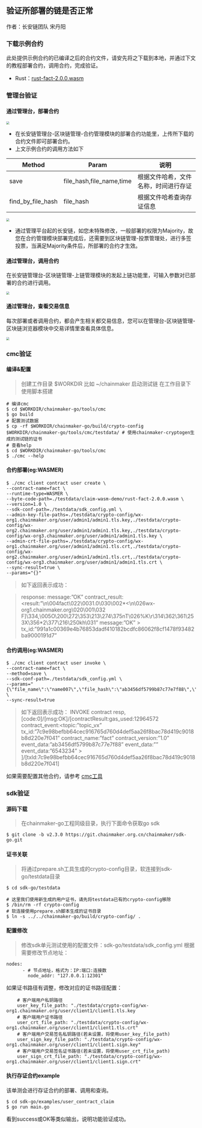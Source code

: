## 验证所部署的链是否正常
作者：长安链团队 宋丹阳

### 下载示例合约
此处提供示例合约的已编译之后的合约文件，请安先将之下载到本地，并通过下文的教程部署合约，调用合约，完成验证。
- Rust：[rust-fact-2.0.0.wasm](https://git.chainmaker.org.cn/chainmaker/chainmaker-go/-/raw/v2.2.0/test/wasm/rust-fact-2.0.0.wasm)

### 管理台验证

#### 通过管理台，部署合约

<img loading="lazy" src="../images/ManagementInstallContract.png" style="zoom:50%;" />

- 在长安链管理台-区块链管理-合约管理模块的部署合约功能里，上传所下载的合约文件即可部署合约。
- 上文示例合约的调用方法如下

Method |  Param |  说明
---|---|---
save | file_hash,file_name,time  | 根据文件哈希，文件名称，时间进行存证
find_by_file_hash | file_hash | 根据文件哈希查询存证信息
  

<img loading="lazy" src="../images/ManagementInstallContract.png" style="zoom:50%;" />

- 通过管理平台起的长安链，如您未特殊修改，一般部署的权限为Majority，故您在合约管理模块部署完成后，还需要到区块链管理-投票管理处，进行多签投票，当满足Majority条件后，所部署的合约才生效。

#### 通过管理台，调用合约
在长安链管理台-区块链管理-上链管理模块的发起上链功能里，可输入参数对已部署的合约进行调用。

<img loading="lazy" src="../images/ManagementInvoke.png" style="zoom:50%;" />

#### 通过管理台，查看交易信息
每次部署或者调用合约，都会产生相关都交易信息，您可以在管理台-区块链管理-区块链浏览器模块中交易详情里查看具体信息。

<img loading="lazy" src="../images/ManagementTx.png" style="zoom:50%;" />


### cmc验证

#### 编译&配置

> 创建工作目录 $WORKDIR 比如 ~/chainmaker
> 启动测试链 在工作目录下 使用脚本搭建

```
# 编译cmc
$ cd $WORKDIR/chainmaker-go/tools/cmc
$ go build
# 配置测试数据
$ cp -rf $WORKDIR/chainmaker-go/build/crypto-config $WORKDIR/chainmaker-go/tools/cmc/testdata/ # 使用chainmaker-cryptogen生成的测试链的证书
# 查看help
$ cd $WORKDIR/chainmaker-go/tools/cmc
$ ./cmc --help
```

#### 合约部署(eg:WASMER)
```
$ ./cmc client contract user create \
--contract-name=fact \
--runtime-type=WASMER \
--byte-code-path=./testdata/claim-wasm-demo/rust-fact-2.0.0.wasm \
--version=1.0 \
--sdk-conf-path=./testdata/sdk_config.yml \
--admin-key-file-paths=./testdata/crypto-config/wx-org1.chainmaker.org/user/admin1/admin1.tls.key,./testdata/crypto-config/wx-org2.chainmaker.org/user/admin1/admin1.tls.key,./testdata/crypto-config/wx-org3.chainmaker.org/user/admin1/admin1.tls.key \
--admin-crt-file-paths=./testdata/crypto-config/wx-org1.chainmaker.org/user/admin1/admin1.tls.crt,./testdata/crypto-config/wx-org2.chainmaker.org/user/admin1/admin1.tls.crt,./testdata/crypto-config/wx-org3.chainmaker.org/user/admin1/admin1.tls.crt \
--sync-result=true \
--params="{}"
```
> 如下返回表示成功：

>response: message:”OK” contract_result:<result:”\n\004fact\022\0031.0\030\002*<\n\026wx-org1.chainmaker.org\020\001\032 F]\334,\005O\200\272\353\213\274\375nT\026%K\r\314\362\361\253X\356*2\377\216\250kh\031” message:”OK” > tx_id:”991a1c00369e4b76853dadf410182bcdfc86062f8cf1478f93482ba9000191d7”

#### 合约调用(eg:WASMER)
```
$ ./cmc client contract user invoke \
--contract-name=fact \
--method=save \
--sdk-conf-path=./testdata/sdk_config.yml \
--params="{\"file_name\":\"name007\",\"file_hash\":\"ab3456df5799b87c77e7f88\",\"time\":\"6543234\"}" \
--sync-result=true
```
> 如下返回表示成功：
> INVOKE contract resp, [code:0]/[msg:OK]/[contractResult:gas_used:12964572 contract_event:<topic:”topic_vx” tx_id:”7c9e98befbb64cec916765d760d4def5aa26f8bac78d419c9018b8d220e7f041” contract_name:”fact” contract_version:”1.0” event_data:”ab3456df5799b87c77e7f88” event_data:”” event_data:”6543234” > ]/[txId:7c9e98befbb64cec916765d760d4def5aa26f8bac78d419c9018b8d220e7f041]

如果需要配置其他合约，请参考
<a href="../dev/%E5%91%BD%E4%BB%A4%E8%A1%8C%E5%B7%A5%E5%85%B7.html"  target="_blank"> cmc工具 </a>


### sdk验证

#### 源码下载
> 在chainmaker-go工程同级目录，执行下面命令获取go sdk
```
$ git clone -b v2.3.0 https://git.chainmaker.org.cn/chainmaker/sdk-go.git
```
#### 证书关联
> 将通过prepare.sh工具生成的crypto-config目录，软连接到sdk-go/testdata目录
```
$ cd sdk-go/testdata

# 这里我们使用新生成的用户证书，请先将testdata已有的crypto-config移除
$ /bin/rm -rf crypto-config
# 软连接使用prepare.sh脚本生成的证书目录
$ ln -s ../../chainmaker-go/build/crypto-config/ .
```
#### 配置修改
>修改sdk单元测试使用的配置文件：sdk-go/testdata/sdk_config.yml
根据需要修改节点地址：
```
nodes:
      - # 节点地址，格式为：IP:端口:连接数
        node_addr: "127.0.0.1:12301"
```
如果证书路径有调整，修改对应的证书路径配置：
```
    # 客户端用户私钥路径
    user_key_file_path: "./testdata/crypto-config/wx-org1.chainmaker.org/user/client1/client1.tls.key
    # 客户端用户证书路径
    user_crt_file_path: "./testdata/crypto-config/wx-org1.chainmaker.org/user/client1/client1.tls.crt"
    # 客户端用户交易签名私钥路径(若未设置，将使用user_key_file_path)
    user_sign_key_file_path: "./testdata/crypto-config/wx-org1.chainmaker.org/user/client1/client1.sign.key"
    # 客户端用户交易签名证书路径(若未设置，将使用user_crt_file_path)
    user_sign_crt_file_path: "./testdata/crypto-config/wx-org1.chainmaker.org/user/client1/client1.sign.crt"
```
#### 执行存证合约example
该单测会进行存证合约的部署、调用和查询。
```
$ cd sdk-go/examples/user_contract_claim
$ go run main.go
```
看到success或OK等类似输出，说明功能验证成功。


